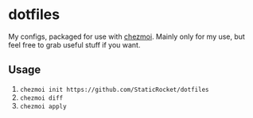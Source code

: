 # dotfiles

My configs, packaged for use with [chezmoi](https://github.com/twpayne/chezmoi).
Mainly only for my use, but feel free to grab useful stuff if you want.


## Usage

1. `chezmoi init https://github.com/StaticRocket/dotfiles`
2. `chezmoi diff`
3. `chezmoi apply`
